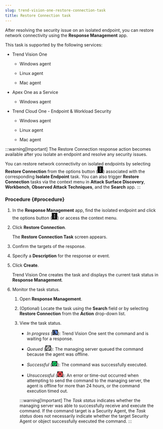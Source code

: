 ```yaml
---
slug: trend-vision-one-restore-connection-task
title: Restore Connection task
---
```


After resolving the security issue on an isolated endpoint, you can restore network connectivity using the **Response Management** app.

This task is supported by the following services:

- Trend Vision One

  - Windows agent

  - Linux agent

  - Mac agent

- Apex One as a Service

  - Windows agent

- Trend Cloud One - Endpoint & Workload Security

  - Windows agent

  - Linux agent

  - Mac agent

:::warning[Important]
The Restore Connection response action becomes available after you isolate an endpoint and resolve any security issues.

You can restore network connectivity on isolated endpoints by selecting **Restore Connection** from the options button (![](/images/options_icon=GUID-408062FA-DA13-4ECA-81EB-31A5B68355A1=1=en-us=Low.webp)) associated with the corresponding **Isolate Endpoint** task. You can also trigger **Restore Connection** tasks via the context menu in **Attack Surface Discovery**, **Workbench**, **Observed Attack Techniques**, and the **Search** app.
:::

### Procedure {#procedure}

1.  In the **Response Management** app, find the isolated endpoint and click the options button (![](/images/options_icon=GUID-408062FA-DA13-4ECA-81EB-31A5B68355A1=1=en-us=Low.webp)) or access the context menu.

2.  Click **Restore Connection**.

    The **Restore Connection Task** screen appears.

3.  Confirm the targets of the response.

4.  Specify a **Description** for the response or event.

5.  Click **Create**.

    Trend Vision One creates the task and displays the current task status in **Response Management**.

6.  Monitor the task status.

    1.  Open **Response Management**.

    2.  (Optional) Locate the task using the **Search** field or by selecting **Restore Connection** from the **Action** drop-down list.

    3.  View the task status.

        - *In progress* (![](/images/in_progress=GUID-A55897DB-3DEA-4F5C-B7F9-70B3D7FB9EDE=1=en-us=Low.webp)): Trend Vision One sent the command and is waiting for a response.

        - *Queued* (![](/images/queued=GUID-65C0DF81-E50D-4D51-9602-2E9B7A0E5F14=1=en-us=Low.webp)): The managing server queued the command because the agent was offline.

        - *Successful* (![](/images/successful=GUID-1E31AD86-DE2E-48B5-85F7-7C78A3E8BB11=1=en-us=Low.webp)): The command was successfully executed.

        - *Unsuccessful* (![](/images/error=5cc21722-7ceb-480c-b9c2-a47d420cf1cc.webp)): An error or time-out occurred when attempting to send the command to the managing server, the agent is offline for more than 24 hours, or the command execution timed out.

        :::warning[Important]
        The *Task status* indicates whether the managing server was able to successfully receive and execute the command. If the command target is a Security Agent, the *Task status* does not necessarily indicate whether the target Security Agent or object successfully executed the command.
        :::

